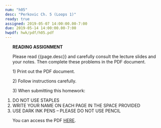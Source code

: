 ```yaml
---
num: "h05"
desc: "Perkovic Ch. 5 (Loops 1)"
ready: true
assigned: 2019-05-07 14:00:00.00-7:00
due: 2019-05-14 14:00:00.00-7:00
hwpdf: hwk/pdf/h05.pdf
---
```


<ol markdown="1">

<b>READING ASSIGNMENT</b>

Please read {{page.desc}} and carefully consult the lecture slides and your notes.  Then complete these problems in the PDF document.

<p>1) Print out the PDF document.</p>
<p>2) Follow instructions carefully.</p>
<p>3) When submitting this homework:</p>

<li>DO NOT USE STAPLES</li>
<li>WRITE YOUR NAME ON EACH PAGE IN THE SPACE PROVIDED</li>
<li>USE DARK INK PENS – PLEASE DO NOT USE PENCIL</li>

You can access the PDF <a href="{{'hwk/pdf/h05.pdf' | relative_url }}">HERE</a>.

</ol>


